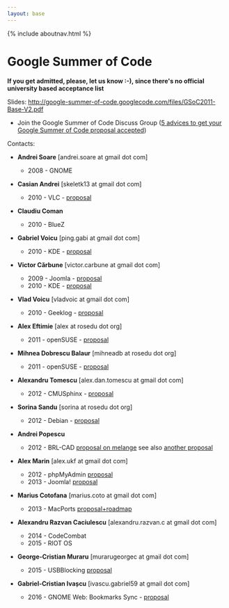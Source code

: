 ```yaml
---
layout: base
---
```


{% include aboutnav.html %}

# Google Summer of Code

**If you get admitted, please, let us know :-), since there&#39;s no official university based acceptance list**

Slides: <a href="http://google-summer-of-code.googlecode.com/files/GSoC2011-Base-V2.pdf">http://google-summer-of-code.googlecode.com/files/GSoC2011-Base-V2.pdf</a>

* Join the Google Summer of Code Discuss Group (<a href="http://groups.google.com/group/google-summer-of-code-discuss/browse_thread/thread/b6271627cb123c75/e8e76a833c94c28a?hl=en&amp;lnk=gst&amp;q=5+advices+to+get+your+Google+Summer+of+Code+proposal+accepted#e8e76a833c94c28a ">5 advices to get your Google Summer of Code proposal accepted</a>)

Contacts:

 * **Andrei Soare** [andrei.soare at gmail dot com]

   * 2008 - GNOME
 
 * **Casian Andrei** [skeletk13 at gmail dot com]

   * 2010 - VLC - [proposal](http://www.google-melange.com/document/show/user/skeletk13/my2010app)

 * **Claudiu Coman**

   * 2010 - BlueZ

 * **Gabriel Voicu** [ping.gabi at gmail dot com]

   * 2010 - KDE - [proposal](https://docs.google.com/document/d/1wnlMuiR5ryAdbz9T8ctIFn8eE2M4V8pb1EoVcHlV_l4/edit?hl=en&amp;authkey=CKfktD4)

 * **Victor Cărbune** [victor.carbune at gmail dot com]

   * 2009 - Joomla - [proposal](http://swarm.cs.pub.ro/~victor/joomla/gsoc)
   * 2010 - KDE - [proposal](http://swarm.cs.pub.ro/~victor/kde/gsoc)

 * **Vlad Voicu** [vladvoic at gmail dot com]

   * 2010 - Geeklog - [proposal](https://docs.google.com/Doc?docid=0Aeg-WUGILVoWZGc4NTdiNmZfMjYyZmZwbmY5ZGc&amp;hl=en)

 * **Alex Eftimie** [alex at rosedu dot org]

   * 2011 - openSUSE - [proposal](http://swarm.cs.pub.ro/~alexef/gsoc/gsoc-suse.html)

 * **Mihnea Dobrescu Balaur** [mihneadb at rosedu dot org]
   
   * 2011 - openSUSE - [proposal](/files/gsoc_mihneadb_2011.pdf)

 * **Alexandru Tomescu** [alex.dan.tomescu at gmail dot com]
   
   * 2012 - CMUSphinx - [proposal](/files/gsoc_tomy_2012.pdf)

 * **Sorina Sandu** [sorina at rosedu dot org]
  
   * 2012 - Debian - [proposal](http://wiki.debian.org/SummerOfCode2012/StudentApplications/SorinaSandu)

 * **Andrei Popescu**
   
   * 2012 - BRL-CAD [proposal on melange](http://www.google-melange.com/gsoc/proposal/review/google/gsoc2012/popescuandrei/4002) see also [another proposal](http://www.google-melange.com/gsoc/proposal/review/google/gsoc2012/popescuandrei/1)

 * **Alex Marin** [alex.ukf at gmail dot com]

   * 2012 - phpMyAdmin [proposal](https://docs.google.com/file/d/0B1MNvRvj91thbDJEQ1FVUnNJMTg/edit?pli=1)
   * 2013 - Joomla! [proposal](https://docs.google.com/file/d/0B1MNvRvj91thOGl1ZUFSaUdEaFU/edit?pli=1)

 * **Marius Cotofana** [marius.coto at gmail dot com]

   * 2013 - MacPorts [proposal+roadmap](https://trac.macports.org/wiki/SummerOfCode2013)
   
 * **Alexandru Razvan Caciulescu** [alexandru.razvan.c at gmail dot com]

   * 2014 - CodeCombat
   * 2015 - RIOT OS

 * **George-Cristian Muraru** [murarugeorgec at gmail dot com]

   * 2015 - USBBlocking [proposal](http://swarm.cs.pub.ro/~gmuraru/GNOMEProposal.pdf)

 * **Gabriel-Cristian Ivașcu** [ivascu.gabriel59 at gmail dot com]

   * 2016 - GNOME Web: Bookmarks Sync - [proposal](https://docs.google.com/document/d/1Vr78Lmsdv8267zWEc-BYQveKu1F8vAqkz1xI1tZlCL8/edit)
